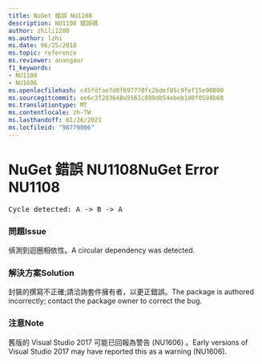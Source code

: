 ```yaml
---
title: NuGet 錯誤 NU1108
description: NU1108 錯誤碼
author: zhili1208
ms.author: lzhi
ms.date: 06/25/2018
ms.topic: reference
ms.reviewer: anangaur
f1_keywords:
- NU1108
- NU1606
ms.openlocfilehash: c45fdfae7d8f697770fc2bdef85c9fef15e90800
ms.sourcegitcommit: ee6c3f203648a5561c809db54ebeb1d0f0598b68
ms.translationtype: MT
ms.contentlocale: zh-TW
ms.lasthandoff: 01/26/2021
ms.locfileid: "98779006"
---
```

# <a name="nuget-error-nu1108"></a><span data-ttu-id="ffebd-103">NuGet 錯誤 NU1108</span><span class="sxs-lookup"><span data-stu-id="ffebd-103">NuGet Error NU1108</span></span>

<pre>Cycle detected: A -> B -> A</pre>

### <a name="issue"></a><span data-ttu-id="ffebd-104">問題</span><span class="sxs-lookup"><span data-stu-id="ffebd-104">Issue</span></span>
<span data-ttu-id="ffebd-105">偵測到迴圈相依性。</span><span class="sxs-lookup"><span data-stu-id="ffebd-105">A circular dependency was detected.</span></span>

### <a name="solution"></a><span data-ttu-id="ffebd-106">解決方案</span><span class="sxs-lookup"><span data-stu-id="ffebd-106">Solution</span></span>
<span data-ttu-id="ffebd-107">封裝的撰寫不正確;請洽詢套件擁有者，以更正錯誤。</span><span class="sxs-lookup"><span data-stu-id="ffebd-107">The package is authored incorrectly; contact the package owner to correct the bug.</span></span>

### <a name="note"></a><span data-ttu-id="ffebd-108">注意</span><span class="sxs-lookup"><span data-stu-id="ffebd-108">Note</span></span>
<span data-ttu-id="ffebd-109">舊版的 Visual Studio 2017 可能已回報為警告 (NU1606) 。</span><span class="sxs-lookup"><span data-stu-id="ffebd-109">Early versions of Visual Studio 2017 may have reported this as a warning (NU1606).</span></span>

